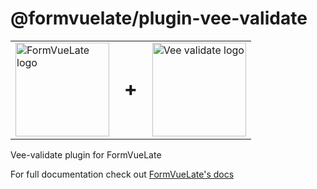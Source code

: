 # @formvuelate/plugin-vee-validate

<table>
<tr>
<td style="border: none;">
<img width="150px" src="https://avatars1.githubusercontent.com/u/68271974?s=200&v=4" title="FormVueLate logo">
</td>
<td style="border: none; font-weight: bold; font-size: 2rem;">+</td>
<td style="border: none;">
<img width="150px" src="https://github.com/logaretm/vee-validate/raw/master/logo.png" title="Vee validate logo">
</td>
</tr>
</table>

Vee-validate plugin for FormVueLate

For full documentation check out [FormVueLate's docs](http://formvuelate.js.org/)